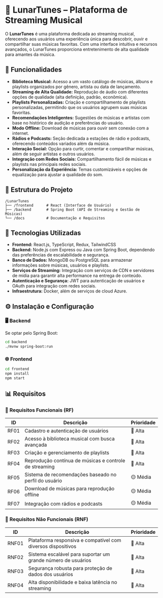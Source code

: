 # 🎵 **LunarTunes – Plataforma de Streaming Musical**

O **LunarTunes** é uma plataforma dedicada ao streaming musical, oferecendo aos usuários uma experiência única para descobrir, ouvir e compartilhar suas músicas favoritas. Com uma interface intuitiva e recursos avançados, o LunarTunes proporciona entretenimento de alta qualidade para amantes da música.

## 🚀 **Funcionalidades**

- **Biblioteca Musical:** Acesso a um vasto catálogo de músicas, álbuns e playlists organizados por gênero, artista ou data de lançamento.
- **Streaming de Alta Qualidade:** Reprodução de áudio com diferentes opções de qualidade (alta definição, padrão, econômica).
- **Playlists Personalizadas:** Criação e compartilhamento de playlists personalizadas, permitindo que os usuários agrupem suas músicas favoritas.
- **Recomendações Inteligentes:** Sugestões de músicas e artistas com base no histórico de audição e preferências do usuário.
- **Modo Offline:** Download de músicas para ouvir sem conexão com a internet.
- **Rádios e Podcasts:** Seção dedicada a estações de rádio e podcasts, oferecendo conteúdos variados além da música.
- **Interação Social:** Opção para curtir, comentar e compartilhar músicas, além de seguir artistas e outros usuários.
- **Integração com Redes Sociais:** Compartilhamento fácil de músicas e playlists nas principais redes sociais.
- **Personalização da Experiência:** Temas customizáveis e opções de equalização para ajustar a qualidade do som.

## 📁 **Estrutura do Projeto**

```
/LunarTunes
├── /frontend      # React (Interface de Usuário)
├── /backend       # Spring Boot (API de Streaming e Gestão de Músicas)
└── /docs          # Documentação e Requisitos
```

## 🔧 **Tecnologias Utilizadas**

- **Frontend:** React.js, TypeScript, Redux, TailwindCSS
- **Backend:** Node.js com Express ou Java com Spring Boot, dependendo das preferências de escalabilidade e segurança.
- **Banco de Dados:** MongoDB ou PostgreSQL para armazenar informações sobre músicas, usuários e playlists.
- **Serviços de Streaming:** Integração com serviços de CDN e servidores de mídia para garantir alta performance na entrega de conteúdo.
- **Autenticação e Segurança:** JWT para autenticação de usuários e OAuth para integração com redes sociais.
- **Infraestrutura:** Docker, além de serviços de cloud Azure.

## ⚙️ **Instalação e Configuração**

### 🖥️ **Backend**

Se optar pelo Spring Boot:

```bash
cd backend
./mvnw spring-boot:run
```

### 🌐 **Frontend**

```bash
cd frontend
npm install
npm start
```

## 📊 **Requisitos**

### 🔹 **Requisitos Funcionais (RF)**

| ID   | Descrição                                                    | Prioridade |
|------|--------------------------------------------------------------|------------|
| RF01 | Cadastro e autenticação de usuários                          | 🔴 Alta    |
| RF02 | Acesso à biblioteca musical com busca avançada               | 🔴 Alta    |
| RF03 | Criação e gerenciamento de playlists                         | 🔴 Alta    |
| RF04 | Reprodução contínua de músicas e controle de streaming       | 🔴 Alta    |
| RF05 | Sistema de recomendações baseado no perfil do usuário          | 🟡 Média   |
| RF06 | Download de músicas para reprodução offline                  | 🟡 Média   |
| RF07 | Integração com rádios e podcasts                               | 🟡 Média   |

### 🔹 **Requisitos Não Funcionais (RNF)**

| ID    | Descrição                                                          | Prioridade |
|-------|--------------------------------------------------------------------|------------|
| RNF01 | Plataforma responsiva e compatível com diversos dispositivos        | 🔴 Alta    |
| RNF02 | Sistema escalável para suportar um grande número de usuários         | 🔴 Alta    |
| RNF03 | Segurança robusta para proteção de dados dos usuários                | 🔴 Alta    |
| RNF04 | Alta disponibilidade e baixa latência no streaming                   | 🔴 Alta    |


